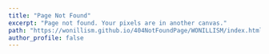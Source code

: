 ```yaml
---
title: "Page Not Found"
excerpt: "Page not found. Your pixels are in another canvas."
path: "https://wonillism.github.io/404NotFoundPage/WONILLISM/index.html"
author_profile: false
---  
```

